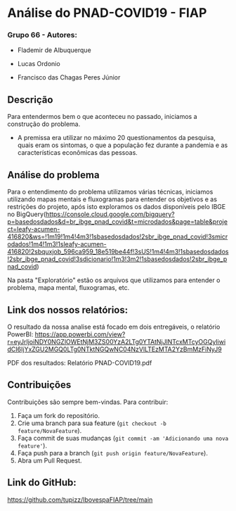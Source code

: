 # Análise do PNAD-COVID19 - FIAP

### Grupo 66 - Autores:

- Flademir de Albuquerque

- Lucas Ordonio

- Francisco das Chagas Peres Júnior


## Descrição
Para entendermos bem o que aconteceu no passado, iniciamos a construção do problema. 
- A premissa era utilizar no máximo 20 questionamentos da pesquisa, quais eram os sintomas, o que a população fez durante a pandemia e as características econômicas das pessoas.

## Análise do problema
Para o entendimento do problema utilizamos várias técnicas, iniciamos utilizando mapas mentais e fluxogramas para entender os objetivos e as restrições do projeto, após isto exploramos os dados disponíveis pelo IBGE no BigQuery(https://console.cloud.google.com/bigquery?p=basedosdados&d=br_ibge_pnad_covid&t=microdados&page=table&project=leafy-acumen-416820&ws=!1m19!1m4!4m3!1sbasedosdados!2sbr_ibge_pnad_covid!3smicrodados!1m4!1m3!1sleafy-acumen-416820!2sbquxjob_596ca959_18e519be44f!3sUS!1m4!4m3!1sbasedosdados!2sbr_ibge_pnad_covid!3sdicionario!1m3!3m2!1sbasedosdados!2sbr_ibge_pnad_covid)

Na pasta "Exploratório" estão os arquivos que utilizamos para entender o problema, mapa mental, fluxogramas, etc.

## Link dos nossos relatórios:
O resultado da nossa analise está focado em dois entregáveis, o relatório PowerBI:
https://app.powerbi.com/view?r=eyJrIjoiNDY0NGZlOWEtNjM3ZS00YzA2LTg0YTAtNjJlNTcxMTcyOGQyIiwidCI6IjYxZGU2MGQ0LTg0NTktNGQwNC04NzVlLTEzMTA2YzBmMzFiNyJ9

PDF dos resultados:
Relatório PNAD-COVID19.pdf

## Contribuições
Contribuições são sempre bem-vindas. Para contribuir:
1. Faça um fork do repositório.
2. Crie uma branch para sua feature (`git checkout -b feature/NovaFeature`).
3. Faça commit de suas mudanças (`git commit -am 'Adicionando uma nova feature'`).
4. Faça push para a branch (`git push origin feature/NovaFeature`).
5. Abra um Pull Request.

## Link do GitHub:
https://github.com/tupizz/IbovespaFIAP/tree/main

